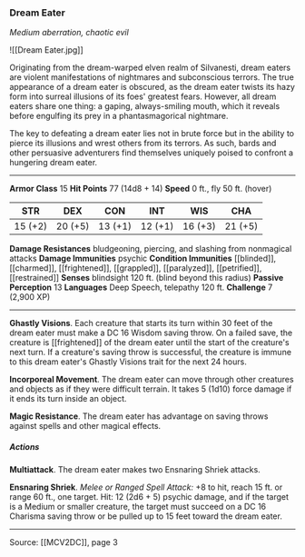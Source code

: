 ### Dream Eater
_Medium aberration, chaotic evil_

![[Dream Eater.jpg]]

Originating from the dream-warped elven realm of Silvanesti, dream eaters are violent manifestations of nightmares and subconscious terrors. The true appearance of a dream eater is obscured, as the dream eater twists its hazy form into surreal illusions of its foes' greatest fears. However, all dream eaters share one thing: a gaping, always-smiling mouth, which it reveals before engulfing its prey in a phantasmagorical nightmare.

The key to defeating a dream eater lies not in brute force but in the ability to pierce its illusions and wrest others from its terrors. As such, bards and other persuasive adventurers find themselves uniquely poised to confront a hungering dream eater.




---

**Armor Class** 15
**Hit Points** 77 (14d8 + 14)
**Speed** 0 ft., fly 50 ft. (hover)

| STR     | DEX     | CON     | INT     | WIS     | CHA     |
|---------|---------|---------|---------|---------|---------|
| 15 (+2) | 20 (+5) | 13 (+1) | 12 (+1) | 16 (+3) | 21 (+5) |

**Damage Resistances** bludgeoning, piercing, and slashing from nonmagical attacks
**Damage Immunities** psychic
**Condition Immunities** [[blinded]], [[charmed]], [[frightened]], [[grappled]], [[paralyzed]], [[petrified]], [[restrained]]
**Senses** blindsight 120 ft. (blind beyond this radius)
**Passive Perception** 13
**Languages** Deep Speech, telepathy 120 ft.
**Challenge** 7 (2,900 XP)

---

**Ghastly Visions**. Each creature that starts its turn within 30 feet of the dream eater must make a DC 16 Wisdom saving throw. On a failed save, the creature is [[frightened]] of the dream eater until the start of the creature's next turn. If a creature's saving throw is successful, the creature is immune to this dream eater's Ghastly Visions trait for the next 24 hours.

**Incorporeal Movement**. The dream eater can move through other creatures and objects as if they were difficult terrain. It takes 5 (1d10) force damage if it ends its turn inside an object.

**Magic Resistance**. The dream eater has advantage on saving throws against spells and other magical effects.

##### Actions
**Multiattack**. The dream eater makes two Ensnaring Shriek attacks.

**Ensnaring Shriek**. _Melee or Ranged Spell Attack:_ +8 to hit, reach 15 ft. or range 60 ft., one target. Hit: 12 (2d6 + 5) psychic damage, and if the target is a Medium or smaller creature, the target must succeed on a DC 16 Charisma saving throw or be pulled up to 15 feet toward the dream eater.


---

Source: [[MCV2DC]], page 3